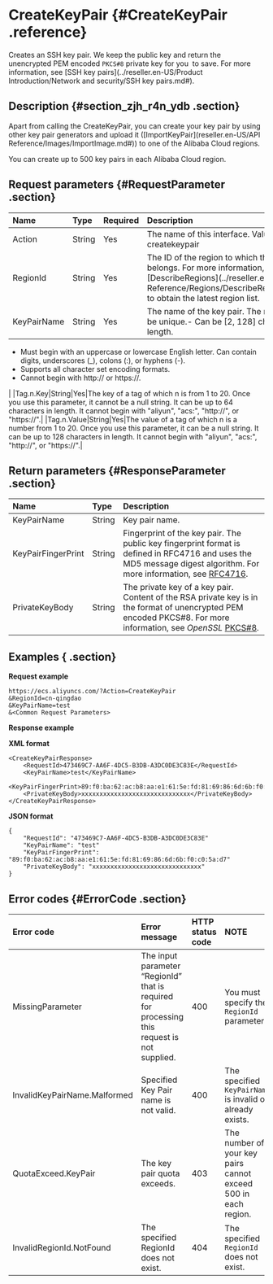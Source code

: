 # CreateKeyPair {#CreateKeyPair .reference}

Creates an SSH key pair. We keep the public key and return the unencrypted PEM encoded `PKCS#8` private key for you  to save. For more information, see [SSH key pairs](../reseller.en-US/Product Introduction/Network and security/SSH key pairs.md#).

## Description {#section_zjh_r4n_ydb .section}

Apart from calling the CreateKeyPair, you can create your key pair by using other key pair generators and upload it \([ImportKeyPair](reseller.en-US/API Reference/Images/ImportImage.md#)\) to one of the Alibaba Cloud regions.

You can create up to 500 key pairs in each Alibaba Cloud region.

## Request parameters {#RequestParameter .section}

|Name|Type|Required|Description|
|:---|:---|:-------|:----------|
|Action|String|Yes|The name of this interface. Value: createkeypair|
|RegionId|String|Yes|The ID of the region to which the key pair belongs. For more information, call [DescribeRegions](../reseller.en-US/API Reference/Regions/DescribeRegions.md#) to obtain the latest region list.|
|KeyPairName|String|Yes|The name of the key pair. The name must be unique.-   Can be \[2, 128\] characters in length.
-   Must begin with an uppercase or lowercase English letter. Can contain digits, underscores \(\_\), colons \(:\), or hyphens \(-\).
-   Supports all character set encoding formats.
-   Cannot begin with http:// or https://.

|
|Tag.n.Key|String|Yes|The key of a tag of which n is from 1 to 20. Once you use this parameter, it cannot be a null string. It can be up to 64 characters in length. It cannot begin with "aliyun", "acs:", "http://", or "https://".|
|Tag.n.Value|String|Yes|The value of a tag of which n is a number from 1 to 20. Once you use this parameter, it can be a null string. It can be up to 128 characters in length. It cannot begin with "aliyun", "acs:", "http://", or "https://".|

## Return parameters {#ResponseParameter .section}

|Name|Type|Description|
|:---|:---|:----------|
|KeyPairName|String|Key pair name.|
|KeyPairFingerPrint|String|Fingerprint of the key pair. The public key fingerprint format is defined in RFC4716 and uses the MD5 message digest algorithm. For more information, see [RFC4716](http://tools.ietf.org/html/rfc4716).|
|PrivateKeyBody|String|The private key of a key pair. Content of the RSA private key is in the format of unencrypted PEM encoded PKCS\#8. For more information, see *OpenSSL* [PKCS\#8](https://www.openssl.org/docs/apps/pkcs8.html).|

## Examples { .section}

**Request example** 

```
https://ecs.aliyuncs.com/?Action=CreateKeyPair
&RegionId=cn-qingdao
&KeyPairName=test
&<Common Request Parameters>
```

**Response example** 

**XML format**

```
<CreateKeyPairResponse>
    <RequestId>473469C7-AA6F-4DC5-B3DB-A3DC0DE3C83E</RequestId>
    <KeyPairName>test</KeyPairName>
    <KeyPairFingerPrint>89:f0:ba:62:ac:b8:aa:e1:61:5e:fd:81:69:86:6d:6b:f0:c0:5a:d7</KeyPairFingerPrint>
    <PrivateKeyBody>xxxxxxxxxxxxxxxxxxxxxxxxxxxxxx</PrivateKeyBody>
</CreateKeyPairResponse>
```

**JSON format** 

```
{
    "RequestId": "473469C7-AA6F-4DC5-B3DB-A3DC0DE3C83E"
    "KeyPairName": "test"
    "KeyPairFingerPrint": "89:f0:ba:62:ac:b8:aa:e1:61:5e:fd:81:69:86:6d:6b:f0:c0:5a:d7"
    "PrivateKeyBody": "xxxxxxxxxxxxxxxxxxxxxxxxxxxxxx"
}
```

## Error codes {#ErrorCode .section}

|Error code|Error message|HTTP status code |NOTE|
|:---------|:------------|:----------------|:---|
|MissingParameter|The input parameter “RegionId” that is required for processing this request is not supplied.|400|You must specify the `RegionId` parameter.|
|InvalidKeyPairName.Malformed|Specified Key Pair name is not valid.|400|The specified `KeyPairName` is invalid or already exists.|
|QuotaExceed.KeyPair|The key pair quota exceeds.|403|The number of your key pairs cannot exceed 500 in each region.|
|InvalidRegionId.NotFound|The specified RegionId does not exist.|404|The specified `RegionId` does not exist.|

